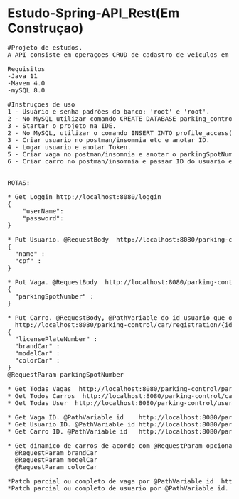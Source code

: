 # Estudo-Spring-API_Rest(Em Construçao)

<pre>
#Projeto de estudos.
A API consiste em operaçoes CRUD de cadastro de veiculos em vagas de estacionamento, utilizando JAVA, Spring e mySQL. 

Requisitos
-Java 11
-Maven 4.0
-mySQL 8.0

#Instruçoes de uso
1 - Usuário e senha padrões do banco: 'root' e 'root'.
2 - No MySQL utilizar comando CREATE DATABASE parking_control_db;
3 - Startar o projeto na IDE.
2 - No MySQL, utilizar o comando INSERT INTO profile_access(name, id) VALUES('ROLE_DEFAULT','1'); para criar uma Role de acesso.
3 - Criar usuario no postman/insomnia etc e anotar ID.
4 - Logar usuario e anotar Token.
5 - Criar vaga no postman/insomnia e anotar o parkingSpotNumber da vaga.
6 - Criar carro no postman/insomnia e passar ID do usuario e numero da vaga.


ROTAS:

* Get Loggin http://localhost:8080/loggin
{
	"userName":
	"password":
}

* Put Usuario. @RequestBody  http://localhost:8080/parking-control/user/registration
{
  "name" :
  "cpf" :
}

* Put Vaga. @RequestBody  http://localhost:8080/parking-control/parking-spot/registration
{
  "parkingSpotNumber" :
}

* Put Carro. @RequestBody, @PathVariable do id usuario que o carro pertence e @RequestParam do numero da vaga que o carro ocupará
  http://localhost:8080/parking-control/car/registration/{id}
{
  "licensePlateNumber" :
  "brandCar" :
  "modelCar" :
  "colorCar" :
}
@RequestParam parkingSpotNumber

* Get Todas Vagas  http://localhost:8080/parking-control/parking-spot/all
* Get Todos Carros  http://localhost:8080/parking-control/car/all
* Get Todas User  http://localhost:8080/parking-control/user/all

* Get Vaga ID. @PathVariable id    http://localhost:8080/parking-control/parking-spot/{id}
* Get Usuario ID. @PathVariable id http://localhost:8080/parking-control/user/{id}
* Get Carro ID. @PathVariable id   http://localhost:8080/parking-control/car/{id}

* Get dinamico de carros de acordo com @RequestParam opcionais.  http://localhost:8080/parking-spot/?brandCar&modelCar&colorCar
  @RequestParam brandCar
  @RequestParam modelCar
  @RequestParam colorCar

*Patch parcial ou completo de vaga por @PathVariable id  http://localhost:8080/parking-control/parking-spot/patchId/{id}
*Patch parcial ou completo de usuario por @PathVariable id.  http://localhost:8080/parking-control/user/patchId/{id}


</pre>

